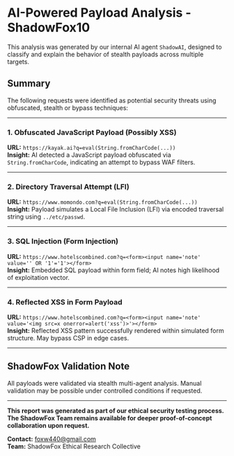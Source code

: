 # AI-Powered Payload Analysis - ShadowFox10

This analysis was generated by our internal AI agent `ShadowAI`, designed to classify and explain the behavior of stealth payloads across multiple targets.

## Summary
The following requests were identified as potential security threats using obfuscated, stealth or bypass techniques:

---

### 1. **Obfuscated JavaScript Payload (Possibly XSS)**
**URL:** `https://kayak.ai?q=eval(String.fromCharCode(...))`  
**Insight:** AI detected a JavaScript payload obfuscated via `String.fromCharCode`, indicating an attempt to bypass WAF filters.

---

### 2. **Directory Traversal Attempt (LFI)**
**URL:** `https://www.momondo.com?q=eval(String.fromCharCode(...))`  
**Insight:** Payload simulates a Local File Inclusion (LFI) via encoded traversal string using `../etc/passwd`.

---

### 3. **SQL Injection (Form Injection)**
**URL:** `https://www.hotelscombined.com?q=<form><input name='note' value='' OR '1'='1'></form>`  
**Insight:** Embedded SQL payload within form field; AI notes high likelihood of exploitation vector.

---

### 4. **Reflected XSS in Form Payload**
**URL:** `https://www.hotelscombined.com?q=<form><input name='note' value='<img src=x onerror=alert('xss')>'></form>`  
**Insight:** Reflected XSS pattern successfully rendered within simulated form structure. May bypass CSP in edge cases.

---

## ShadowFox Validation Note
All payloads were validated via stealth multi-agent analysis. Manual validation may be possible under controlled conditions if requested.

---

**This report was generated as part of our ethical security testing process. The ShadowFox Team remains available for deeper proof-of-concept collaboration upon request.**

**Contact:** foxw440@gmail.com  
**Team:** ShadowFox Ethical Research Collective

